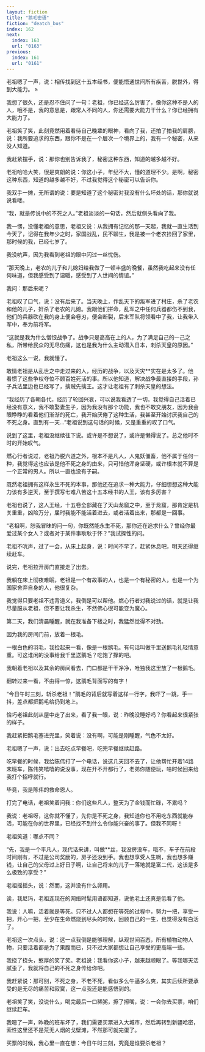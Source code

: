 ```yaml
---
layout: fiction
title: "鹅毛密语"
fiction: "deatch_bus"
index: 162
next:
  index: 163
  url: "0163"
previous:
  index: 161
  url: "0161"
---
```

老祖嗯了一声，说：相传找到这十五本经书，便能悟通世间所有疾苦，脱世外，得到大能力。 ≥

我想了很久，还是忍不住问了一句：老祖，你已经这么厉害了，像你这种不是人的人，哦不是，我的意思是，跟常人不同的人，你还需要大能力干什么？你已经拥有大能力了。

老祖笑了笑，此刻竟然用着看待自己晚辈的眼神，看向了我，还拍了拍我的肩膀，说：我所要追求的东西，跟你不是在一个层次一个境界上的，我有一个秘密，从来没人知道。

我赶紧摆手，说：那你也别告诉我了，秘密这种东西，知道的越多越不好。

老祖哈哈大笑，很是爽朗的说：你这小子，年纪不大，懂的道理不少。是啊，秘密这种东西，知道的越多越不好，不过我觉得这个秘密可以告诉你。

我双手一摊，无所谓的说：要是知道了这个秘密对我没有什么坏处的话，那你就说说看喽。

“我，就是传说中的不死之人。”老祖淡淡的一句话，然后就侧头看向了我。

我一愣，没懂老祖的意思，老祖又说：从我拥有记忆的那一天起，我就一直生活到今天了，记得在我年少之时，家国战乱，民不聊生，我是被一个老农捡回了家里，那时候的我，已经七岁了。

我没吭声，因为我看到老祖的眼中闪过一丝忧伤。

“那天晚上，老农的儿子和儿媳妇给我做了一顿丰盛的晚餐，虽然我吃起来没有任何味道，但我感受到了温暖，感受到了人世间的情谊。”

我问：那后来呢？

老祖叹了口气，说：没有后来了。当天晚上，作乱天下的叛军进了村庄，杀了老农和他的儿子，奸杀了老农的儿媳。我跟他们拼命，乱军之中任何兵器都伤不到我，他们的兵器砍在我的身上便会卷刃，便会断裂，后来军队将领看中了我，让我带入军中，奉为前将军。

“这就是我为什么憎恨战争了。战争只是高高在上的人，为了满足自己的一己之私，所带给民众的无尽伤痛，这也是我为什么主动潜入日本，刺杀天皇的原因。”

老祖这么一说，我就懂了。

敢情老祖是从乱世之中走过来的人，经历的战争，以及天灾**实在是太多了。他看惯了这些争权夺位不顾百姓死活的事。所以他知道，解决战争最直接的手段，孙子兵法里边也已经写了，擒贼先擒王。这才让老祖有了刺杀天皇的想法。

“我经历了各朝各代，经历了轮回兴衰，可以说我看透了一切。我觉得自己活着已经没有意义，我不敢娶妻生子，因为我没有那个功能，我也不敢交朋友，因为我会眼睁睁的看着他们渐渐的死亡，我开始厌倦了这种生活，我甚至开始讨厌我自己的不死之身。直到有一天...”老祖说到这句话的时候，又是重重的叹了口气。

说到了这里，老祖没继续往下说。或许是不想说了，或许是懒得说了。总之他时不时的开始叹气。

燃心行者说过，老祖乃脱六道之外，根本不是凡人，人鬼妖僵畜，他不属于任何一种，我觉得这也应该是他不死之身的由来，只可惜他浑身坚硬，或许根本就不算是一个正常的男人。所以一直也没有子嗣。

既然老祖拥有这样永生不死的本事，那他还在追求一种大能力，仔细想想这种大能力该有多逆天，至于撰写七难八苦这十五本经书的人王，该有多厉害？

老祖也说了，这人王经，十五卷全部藏在了天山龙窟之中，至于龙窟，那肯定是机关重重，凶险万分，届时我能不能活着进去，或者活着出来，那都是一回事。

“老祖啊，恕我冒昧的问一句，你既然能永生不死，那你还在追求什么？曾经你最爱过某个女人？或者对于某件事耿耿于怀？”我试探性的问。

老祖不吭声，过了一会，从床上起身，说：时间不早了，赶紧休息吧，明天还得继续赶车。

说完，老祖拉开房门直接走了出去。

我躺在床上彻夜难眠，老祖是一个有故事的人，也是一个有秘密的人，也是一个为国家舍弃自身的人，他很复杂。

我觉得只要老祖不违背道义，我倒是可以帮他。燃心行者对我说过的话，就是让我尽量服从老祖，但不要让我杀生，不然佛心很可能变为魔心。

第二天，我们清晨睡醒，就在我准备下楼之时，我猛然觉得不对劲。

因为我的房间门前，放着一根毛。

一根白色的羽毛，我捡起来一看，像是一根鹅毛。有句话叫做千里送鹅毛礼轻情意重。可这谁闲的没事给我千里送鹅毛？吃饱了撑的吧。

我朝着老祖以及其余的房间看去，门口都是干干净净，唯独我这里放了一根鹅毛。

翻转过来一看，不由得一惊，这鹅毛背面写的有字！

“今日午时三刻，斩杀老祖！”鹅毛的背后就写着这样一行字，我吓了一跳，手一抖，差点都把鹅毛给扔到地上。

恰巧老祖此刻从屋中走了出来，看了我一眼，说：昨晚没睡好吗？你看起来很紧张的样子。

我赶紧把鹅毛塞进兜里，笑着说：没有啊，可能是刚睡醒，气色不太好。

老祖嗯了一声，说：出去吃点早餐吧，吃完早餐继续赶路。

吃早餐的时候，我给陈伟打了一个电话，说这几天回不去了，让他帮忙开着14路末班车，陈伟笑嘻嘻的说没事，现在开不开都行了，老弟你随便玩，啥时候回来给我打个招呼就行。

毕竟，我是陈伟的救命恩人。

打完了电话，老祖笑着问我：你们这些凡人，整天为了金钱而忙碌，不累吗？

我说：老祖呀，这你就不懂了，先你是不死之身，我知道你也不用吃东西就能存活，可能在你的世界里，已经找不到什么令你能兴奋的事了。但我不同呀！

老祖笑道：哪点不同？

“先，我是一个平凡人，现代话来讲，叫做**丝，我没房没车，哦不，车子在前段时间刚有，不过是公司奖励的，房子还没到手。我也想享受人生啊，我也想多赚钱，让自己的父母过上好日子啊，让自己将来的儿子一落地就是富二代，这该是多么极致的享受？”

老祖摇摇头，说：然而，这并没有什么卵用。

诶，我尼玛，老祖连现在的网络时髦用语都知道，说他老土还真是低看了他。

我说：人嘛，活着就是等死。只不过人人都想在等死的过程中，努力一把，享受一把，开心一把，至少在生命燃烧到尽头的时候，回顾自己的一生，也觉得没有白活了。

老祖这一次点头，说：这一点我倒是能够理解，纵观世间百态，所有植物动物人物，只要活着都是为了果腹而已，只不过大家都想让自己享受的更高端一些。

我挠了挠头，憨厚的笑了笑。老祖说：我看你这小子，越来越顺眼了。等我哪天活腻歪了，我就将自己的不死之身传给你吧。

我赶紧说：那可别，不死之身，不老不死，看似多么牛逼多么爽，其实后续所要承受的是无尽的痛苦和寂寞，这一点我还是能感悟到的。

老祖笑了笑，没说什么，喝完最后一口稀粥，擦了擦嘴，说：一会你去买票，咱们继续赶车。

我嗯了一声，昨晚的班车坏了，我们需要买票进入大城市，然后再转到新疆哈密，索性这里还不是荒无人烟的戈壁滩，不然那可就完蛋了。

买票的时候，我心里一直在想：今日午时三刻，究竟是谁要杀老祖？